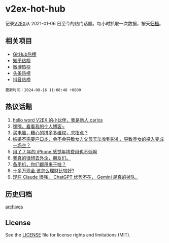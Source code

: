 # v2ex-hot-hub

 记录[V2EX](https://www.v2ex.com/)从 2021-01-06 日至今的热门话题。每小时抓取一次数据，按天[归档](archives)。
 
 ## 相关项目

- [GitHub热榜](https://github.com/it985/github-hot-hub)
- [知乎热榜](https://github.com/it985/zhihu-hot-hub)
- [微博热榜](https://github.com/it985/weibo-hot-hub)
- [头条热榜](https://github.com/it985/toutiao-hot-hub)
- [抖音热榜](https://github.com/it985/douyin-hot-hub)


 `更新时间：2024-08-16 11:08:48 +0800`

## 热议话题

1. [hello word V2EX 的小伙伴，我是新人 carlos](https://www.v2ex.com/t/1065313)
1. [嘿嘿，看看我的个人博客~](https://www.v2ex.com/t/1065171)
1. [买电脑，糟心的拼多多维权，求指点？](https://www.v2ex.com/t/1065254)
1. [结婚不需要户口本，会不会导致女方父母无法收到彩礼，导致养女的投入变成一场空？](https://www.v2ex.com/t/1065275)
1. [用了 7 年的 iPhone 感觉年均费用也不低啊](https://www.v2ex.com/t/1065210)
1. [我真的很想去外企，朋友们。](https://www.v2ex.com/t/1065194)
1. [备用机，你们都用来干啥？](https://www.v2ex.com/t/1065383)
1. [十多万现金,该怎么理财比较好?](https://www.v2ex.com/t/1065203)
1. [现在 Claude 很强， ChatGPT 优势不在， Gemini 是真的掉队..](https://www.v2ex.com/t/1065202)

## 历史归档

[archives](archives)

## License

See the [LICENSE](LICENSE) file for license rights and limitations (MIT).
